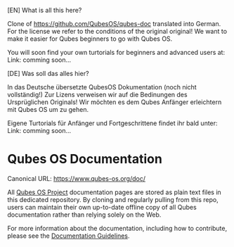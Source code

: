 [EN]
What is all this here?

Clone of https://github.com/QubesOS/qubes-doc translated into German.
For the license we refer to the conditions of the original original!
We want to make it easier for Qubes beginners to go with Qubes OS.

You will soon find your own turtorials for beginners and advanced users at:
Link: comming soon...


[DE]
Was soll das alles hier? 

In das Deutsche übersetzte QubesOS Dokumentation (noch nicht vollständig!)
Zur Lizens verweisen wir auf die Bedinungen des Ursprüglichen Originals!
Wir möchten es dem Qubes Anfänger erleichtern mit Qubes OS um zu gehen.

Eigene Turtorials für Anfänger und Fortgeschrittene findet ihr bald unter:
Link: comming soon...

Qubes OS Documentation
======================

Canonical URL: https://www.qubes-os.org/doc/

All [Qubes OS Project] documentation pages are stored as plain text
files in this dedicated repository. By cloning and regularly pulling from
this repo, users can maintain their own up-to-date offline copy of all
Qubes documentation rather than relying solely on the Web.

For more information about the documentation, including how to contribute,
please see the [Documentation Guidelines].


[Qubes OS Project]: https://github.com/QubesOS
[documentation guidelines]: https://www.qubes-os.org/doc/doc-guidelines/

